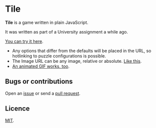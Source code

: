 # Tile

**Tile** is a game written in plain JavaScript.

It was written as part of a University assignment a while ago.

[You can try it here](http://crdx.github.com/Tile). 

* Any options that differ from the defaults will be placed in the URL, so hotlinking to puzzle configurations is possible. 
* The Image URL can be any image, relative or absolute. [Like this](http://crdx.github.com/Tile/?imageUrl=http://i.imgur.com/hxmiE.jpg).
* [An animated GIF works, too](http://crdx.github.com/Tile/?imageUrl=http://i.imgur.com/r9FJe.gif).

## Bugs or contributions

Open an [issue](http://github.com/crdx/Tile/issues) or send a [pull request](http://github.com/crdx/Tile/pulls).

## Licence

[MIT](https://github.com/crdx/Tile/blob/master/LICENCE.md).